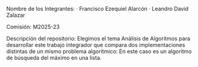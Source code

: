 Nombre de los Integrantes: · Francisco Ezequiel Alarcón · Leandro David Zalazar

Comisión: M2025-23

Descripción del repositorio: Elegimos el tema Análisis de Algoritmos para desarrollar este trabajo integrador que compara dos implementaciones distintas de un mismo problema algorítmico: En este caso es un algoritmo de búsqueda del máximo en una lista.
